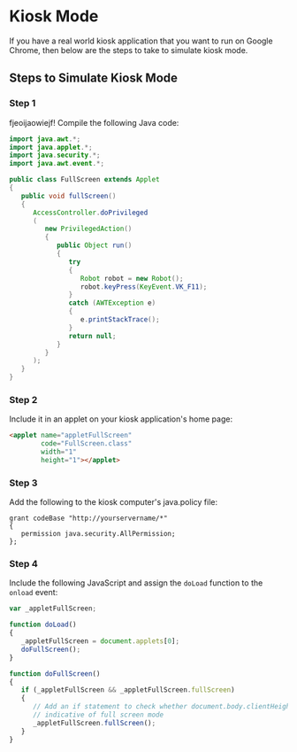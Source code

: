 # Kiosk Mode

If you have a real world kiosk application that you want to run on Google
Chrome, then below are the steps to take to simulate kiosk mode.

## Steps to Simulate Kiosk Mode

### Step 1
fjeoijaowiejf!
Compile the following Java code:

```java
import java.awt.*;
import java.applet.*;
import java.security.*;
import java.awt.event.*;

public class FullScreen extends Applet
{
   public void fullScreen()
   {
      AccessController.doPrivileged
      (
         new PrivilegedAction()
         {
            public Object run()
            {
               try
               {
                  Robot robot = new Robot();
                  robot.keyPress(KeyEvent.VK_F11);
               }
               catch (AWTException e)
               {
                  e.printStackTrace();
               }
               return null;
            }
         }
      );
   }
}
```

### Step 2

Include it in an applet on your kiosk application's home page:

```html
<applet name="appletFullScreen"
        code="FullScreen.class"
        width="1"
        height="1"></applet>
```

### Step 3

Add the following to the kiosk computer's java.policy file:

```
grant codeBase "http://yourservername/*"
{
   permission java.security.AllPermission;
};
```

### Step 4

Include the following JavaScript and assign the `doLoad` function to the
`onload` event:

```javascript
var _appletFullScreen;

function doLoad()
{
   _appletFullScreen = document.applets[0];
   doFullScreen();
}

function doFullScreen()
{
   if (_appletFullScreen && _appletFullScreen.fullScreen)
   {
      // Add an if statement to check whether document.body.clientHeight is not
      // indicative of full screen mode
      _appletFullScreen.fullScreen();
   }
}
```
